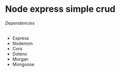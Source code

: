 # Node express simple crud

<h6>Dependencies</h6>
<ul>
    <li>Express</li>
    <li>Nodemon</li>
    <li>Cors</li>
    <li>Dotenv</li>
    <li>Morgan</li>
    <li>Mongoose</li>
</ul>